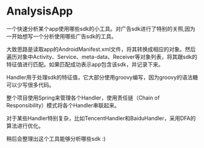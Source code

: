 # AnalysisApp
一个快速分析某个app使用哪些sdk的小工具。对广告sdk进行了特别的关照,因为一开始想写一个分析使用哪些广告sdk的工具。

大致思路是读取app的AndroidManifest.xml文件，将其转换成相应的对象。然后遍历对象中Activity、Service、meta-data、Receiver等对象列表，将其跟sdk的特征值进行匹配。如果匹配成功表示app包含该sdk，并记录下来。

Handler用于处理sdk的特征值，它大部分使用groovy编写，因为groovy的语法糖可以少写很多代码。

整个项目使用Spring来管理各个Handler，使用责任链（Chain of Responsibility）模式将各个Handler串联起来。

对于某些Handler特别复杂，比如TencentHandler和BaiduHandler，采用DFA的算法进行优化。

稍后会整理出这个工具能够分析哪些sdk :)






